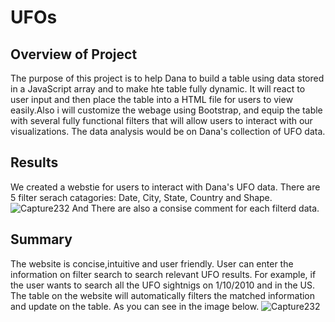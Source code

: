 # UFOs

## Overview of Project
The purpose of this project is to help Dana to build a table using data stored in a JavaScript array and to make hte table fully dynamic. It will react to user input and then place the table into a HTML file for users to view easily.Also i will customize the webage using Bootstrap, and equip the table with several fully functional filters that will allow users to interact with our visualizations. The data analysis would be on Dana's collection of UFO data.

## Results
We created a webstie for users to interact with Dana's UFO data. There are 5 filter serach catagories: Date, City, State, Country and Shape.
![Capture232](https://user-images.githubusercontent.com/92561493/149688369-16a95b2b-1093-415c-8be4-d192efdfadaa.PNG)
And There are also a consise comment for each filterd data.

## Summary
The website is concise,intuitive and user friendly. User can enter the information on filter search to search relevant UFO results. For example, if the user wants to search all the UFO sightnigs on 1/10/2010 and  in the US. The table on the website will automatically filters the matched information and update on the table. As you can see in the image below.
![Capture232](https://user-images.githubusercontent.com/92561493/149688701-1b5bd9bc-dc72-4c78-ac10-4439aefeecbe.PNG)

